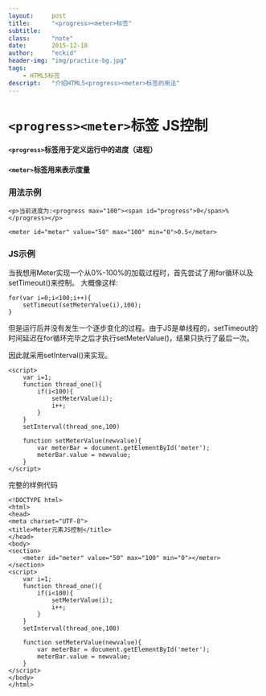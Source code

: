 ```yaml
---
layout:     post
title:      "<progress><meter>标签"
subtitle:   
class:		"note"
date:       2015-12-10 
author:     "eckid"
header-img: "img/practice-bg.jpg"
tags:
    - HTML5标签
descript:   "介绍HTML5<progress><meter>标签的用法"
---
```


# `<progress><meter>`标签 JS控制

#### `<progress>`标签用于定义运行中的进度（进程）

#### `<meter>`标签用来表示度量		

### 用法示例
	<p>当前进度为:<progress max="100"><span id="progress">0</span>%</progress></p>

	<meter id="meter" value="50" max="100" min="0">0.5</meter>

### JS示例

当我想用Meter实现一个从0%-100%的加载过程时，首先尝试了用for循环以及setTimeout()来控制。
大概像这样:
	
	for(var i=0;i<100;i++){
		setTimeout(setMeterValue(i),100);
	}

但是运行后并没有发生一个逐步变化的过程。由于JS是单线程的，setTimeout的时间延迟在for循环完毕之后才执行setMeterValue()，结果只执行了最后一次。

因此就采用setInterval()来实现。

	<script>
		var i=1;
		function thread_one(){
			if(i<100){
				setMeterValue(i);
				i++;
			}
		}
		setInterval(thread_one,100)
	
		function setMeterValue(newvalue){
			var meterBar = document.getElementById('meter');
			meterBar.value = newvalue;
		}
	</script>

完整的样例代码

	<!DOCTYPE html>
	<html>
	<head>
	<meta charset="UTF-8">
	<title>Meter元素JS控制</title>
	</head>
	<body>
	<section>
		<meter id="meter" value="50" max="100" min="0"></meter>
	</section>
	<script>
		var i=1;
		function thread_one(){
			if(i<100){
				setMeterValue(i);
				i++;
			}
		}
		setInterval(thread_one,100)

		function setMeterValue(newvalue){
			var meterBar = document.getElementById('meter');
			meterBar.value = newvalue;
		}
	</script>
	</body>
	</html>